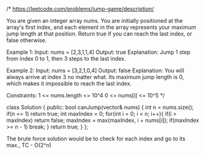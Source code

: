 /*
https://leetcode.com/problems/jump-game/description/

You are given an integer array nums. You are initially positioned at the array's first index, and each element in the array represents your maximum jump length at that position.
Return true if you can reach the last index, or false otherwise.

Example 1:
Input: nums = [2,3,1,1,4]
Output: true
Explanation: Jump 1 step from index 0 to 1, then 3 steps to the last index.

Example 2:
Input: nums = [3,2,1,0,4]
Output: false
Explanation: You will always arrive at index 3 no matter what. Its maximum jump length is 0, which makes it impossible to reach the last index.
 
Constraints:
1 <= nums.length <= 10^4
0 <= nums[i] <= 10^5
*/

class Solution {
public:
    bool canJump(vector<int>& nums) {
        int n = nums.size();
        if(n <= 1) return true;
        int maxIndex = 0;
        for(int i = 0; i < n; i++){
            if(i > maxIndex) return false;
            maxIndex = max(maxIndex, i + nums[i]);
            if(maxIndex >= n - 1) break;
        }
        return true;
    }
};

The brute force solution would be to check for each index and go to its max., TC - O(2^n)